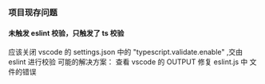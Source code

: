 ### 项目现存问题

#### 未触发 eslint 校验，只触发了 ts 校验

应该关闭 vscode 的 settings.json 中的 "typescript.validate.enable" ,交由 eslint 进行校验
可能的解决方案：
查看 vscode 的 OUTPUT 修复 eslint.js 中 文件的错误
